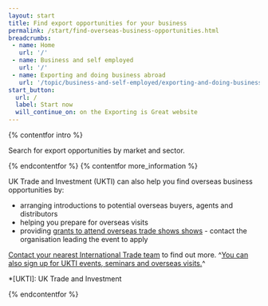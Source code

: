 ```yaml
---
layout: start
title: Find export opportunities for your business
permalink: /start/find-overseas-business-opportunities.html
breadcrumbs:
 - name: Home
   url: '/'
 - name: Business and self employed
   url: '/'
 - name: Exporting and doing business abroad
   url: '/topic/business-and-self-employed/exporting-and-doing-business-abroad.html'
start_button:
  url: /
  label: Start now
  will_continue_on: on the Exporting is Great website
---
```

{% contentfor intro %}

Search for export opportunities by market and sector.

{% endcontentfor %}
{% contentfor more_information %}

UK Trade and Investment (UKTI) can also help you find overseas business opportunities by:

- arranging introductions to potential overseas buyers, agents and distributors
- helping you prepare for overseas visits
- providing [grants to attend overseas trade shows shows](https://www.gov.uk/government/uploads/system/uploads/attachment_data/file/482753/TAP_Programme_2015-16_full_year_03_Dec_2015.xlsx) - contact the organisation leading the event to apply

[Contact your nearest International Trade team](http://www.uktiofficefinder.ukti.gov.uk/contactSearch.html) to find out more. 
^[You can also sign up for UKTI events, seminars and overseas visits.](https://www.events.ukti.gov.uk)^

*[UKTI]: UK Trade and Investment

{% endcontentfor %}
